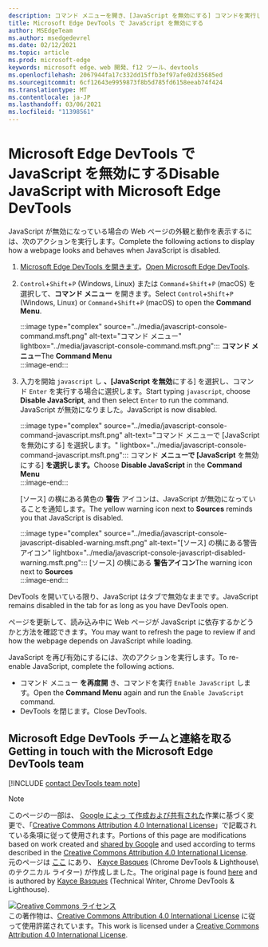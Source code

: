 ```yaml
---
description: コマンド メニューを開き、[JavaScript を無効にする] コマンドを実行します。
title: Microsoft Edge DevTools で JavaScript を無効にする
author: MSEdgeTeam
ms.author: msedgedevrel
ms.date: 02/12/2021
ms.topic: article
ms.prod: microsoft-edge
keywords: microsoft edge、web 開発、f12 ツール、devtools
ms.openlocfilehash: 2067944fa17c332dd15ffb3ef97afe02d35685ed
ms.sourcegitcommit: 6cf12643e9959873f8b5d785fd6158eeab74f424
ms.translationtype: MT
ms.contentlocale: ja-JP
ms.lasthandoff: 03/06/2021
ms.locfileid: "11398561"
---
```

<!-- Copyright Kayce Basques 

   Licensed under the Apache License, Version 2.0 (the "License");
   you may not use this file except in compliance with the License.
   You may obtain a copy of the License at

       https://www.apache.org/licenses/LICENSE-2.0

   Unless required by applicable law or agreed to in writing, software
   distributed under the License is distributed on an "AS IS" BASIS,
   WITHOUT WARRANTIES OR CONDITIONS OF ANY KIND, either express or implied.
   See the License for the specific language governing permissions and
   limitations under the License.  -->

# <a name="disable-javascript-with-microsoft-edge-devtools"></a><span data-ttu-id="7ba16-104">Microsoft Edge DevTools で JavaScript を無効にする</span><span class="sxs-lookup"><span data-stu-id="7ba16-104">Disable JavaScript with Microsoft Edge DevTools</span></span>  

<span data-ttu-id="7ba16-105">JavaScript が無効になっている場合の Web ページの外観と動作を表示するには、次のアクションを実行します。</span><span class="sxs-lookup"><span data-stu-id="7ba16-105">Complete the following actions to display how a webpage looks and behaves when JavaScript is disabled.</span></span>  

1.  <span data-ttu-id="7ba16-106">[Microsoft Edge DevTools を開きます][DevToolsOpen]。</span><span class="sxs-lookup"><span data-stu-id="7ba16-106">[Open Microsoft Edge DevTools][DevToolsOpen].</span></span>  
1.  <span data-ttu-id="7ba16-107">`Control`+`Shift`+`P` \(Windows, Linux\) または `Command`+`Shift`+`P` \(macOS\) を選択して、**コマンド メニュー** を開きます。</span><span class="sxs-lookup"><span data-stu-id="7ba16-107">Select `Control`+`Shift`+`P` \(Windows, Linux\) or `Command`+`Shift`+`P` \(macOS\) to open the **Command Menu**.</span></span>  
    
    :::image type="complex" source="../media/javascript-console-command.msft.png" alt-text="コマンド メニュー" lightbox="../media/javascript-console-command.msft.png":::
       <span data-ttu-id="7ba16-109">**コマンド メニュー**</span><span class="sxs-lookup"><span data-stu-id="7ba16-109">The **Command Menu**</span></span>  
    :::image-end:::  
    
1.  <span data-ttu-id="7ba16-110">入力を開始 `javascript` し **、[JavaScript を無効**にする] を選択し、コマンド `Enter` を実行する場合に選択します。</span><span class="sxs-lookup"><span data-stu-id="7ba16-110">Start typing `javascript`, choose **Disable JavaScript**, and then select `Enter` to run the command.</span></span>  <span data-ttu-id="7ba16-111">JavaScript が無効になりました。</span><span class="sxs-lookup"><span data-stu-id="7ba16-111">JavaScript is now disabled.</span></span>  
    
    :::image type="complex" source="../media/javascript-console-command-javascript.msft.png" alt-text="コマンド メニューで [JavaScript を無効にする] を選択します。" lightbox="../media/javascript-console-command-javascript.msft.png":::
       <span data-ttu-id="7ba16-113">コマンド **メニューで [JavaScript** を無効にする] **を選択します。**</span><span class="sxs-lookup"><span data-stu-id="7ba16-113">Choose **Disable JavaScript** in the **Command Menu**</span></span>  
    :::image-end:::  
    
    <span data-ttu-id="7ba16-114">[ソース] の横にある黄色の **警告** アイコンは、JavaScript が無効になっていることを通知します。</span><span class="sxs-lookup"><span data-stu-id="7ba16-114">The yellow warning icon next to **Sources** reminds you that JavaScript is disabled.</span></span>  
    
    :::image type="complex" source="../media/javascript-console-javascript-disabled-warning.msft.png" alt-text="[ソース] の横にある警告アイコン" lightbox="../media/javascript-console-javascript-disabled-warning.msft.png":::
       <span data-ttu-id="7ba16-116">[ソース] の横にある **警告アイコン**</span><span class="sxs-lookup"><span data-stu-id="7ba16-116">The warning icon next to **Sources**</span></span>  
    :::image-end:::  
    
<span data-ttu-id="7ba16-117">DevTools を開いている限り、JavaScript はタブで無効なままです。</span><span class="sxs-lookup"><span data-stu-id="7ba16-117">JavaScript remains disabled in the tab for as long as you have DevTools open.</span></span>  

<span data-ttu-id="7ba16-118">ページを更新して、読み込み中に Web ページが JavaScript に依存するかどうかと方法を確認できます。</span><span class="sxs-lookup"><span data-stu-id="7ba16-118">You may want to refresh the page to review if and how the webpage depends on JavaScript while loading.</span></span>  

<span data-ttu-id="7ba16-119">JavaScript を再び有効にするには、次のアクションを実行します。</span><span class="sxs-lookup"><span data-stu-id="7ba16-119">To re-enable JavaScript, complete the following actions.</span></span>  

*   <span data-ttu-id="7ba16-120">コマンド メニュー **を再度開** き、コマンドを実行 `Enable JavaScript` します。</span><span class="sxs-lookup"><span data-stu-id="7ba16-120">Open the **Command Menu** again and run the `Enable JavaScript` command.</span></span>  
*   <span data-ttu-id="7ba16-121">DevTools を閉じます。</span><span class="sxs-lookup"><span data-stu-id="7ba16-121">Close DevTools.</span></span>  

## <a name="getting-in-touch-with-the-microsoft-edge-devtools-team"></a><span data-ttu-id="7ba16-122">Microsoft Edge DevTools チームと連絡を取る</span><span class="sxs-lookup"><span data-stu-id="7ba16-122">Getting in touch with the Microsoft Edge DevTools team</span></span>  

[!INCLUDE [contact DevTools team note](../includes/contact-devtools-team-note.md)]  

<!-- links -->  

[DevToolsOpen]: ../open/index.md "Microsoft Edge DevTools を開く | Microsoft Docs"  

> [!NOTE]
> <span data-ttu-id="7ba16-124">このページの一部は、 [Google によっ て作成および共有された][GoogleSitePolicies]作業に基づく変更で、「[Creative Commons Attribution 4.0 International License][CCA4IL]」で記載されている条項に従って使用されます。</span><span class="sxs-lookup"><span data-stu-id="7ba16-124">Portions of this page are modifications based on work created and [shared by Google][GoogleSitePolicies] and used according to terms described in the [Creative Commons Attribution 4.0 International License][CCA4IL].</span></span>  
> <span data-ttu-id="7ba16-125">元のページは [ここ](https://developers.google.com/web/tools/chrome-devtools/javascript/disable) にあり、 [Kayce Basques][KayceBasques] \(Chrome DevTools \& Lighthouse\ のテクニカル ライター) が作成しました。</span><span class="sxs-lookup"><span data-stu-id="7ba16-125">The original page is found [here](https://developers.google.com/web/tools/chrome-devtools/javascript/disable) and is authored by [Kayce Basques][KayceBasques] \(Technical Writer, Chrome DevTools \& Lighthouse\).</span></span>  

[![Creative Commons ライセンス][CCby4Image]][CCA4IL]  
<span data-ttu-id="7ba16-127">この著作物は、[Creative Commons Attribution 4.0 International License][CCA4IL] に従って使用許諾されています。</span><span class="sxs-lookup"><span data-stu-id="7ba16-127">This work is licensed under a [Creative Commons Attribution 4.0 International License][CCA4IL].</span></span>  

[CCA4IL]: https://creativecommons.org/licenses/by/4.0  
[CCby4Image]: https://i.creativecommons.org/l/by/4.0/88x31.png  
[GoogleSitePolicies]: https://developers.google.com/terms/site-policies  
[KayceBasques]: https://developers.google.com/web/resources/contributors/kaycebasques  
